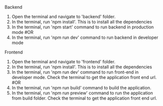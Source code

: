 Backend
1. Open the terminal and navigate to 'backend' folder.
2. In the terminal, run 'npm install'. This is to install all the dependencies
3. In the terminal, run 'npm start' command to run backend in production mode
#OR
3. In the terminal, run 'npm run dev' command to run backend in developer mode


Frontend
1. Open the terminal and navigate to 'frontend' folder.
2. In the terminal, run 'npm install'. This is to install all the dependencies
3. In the terminal, run 'npm run dev' command to run front-end in developer mode. Check the terminal to get the application front end url.
#OR
3. In the terminal, run 'npm run build' command to build the application.
4. In the terminal, run 'npm run preview' command to run the application from build folder. Check the terminal to get the application front end url.
